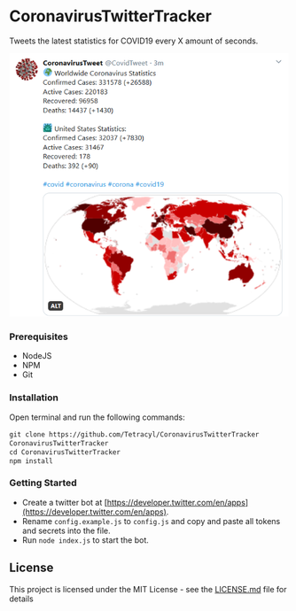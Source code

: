 # CoronavirusTwitterTracker
Tweets the latest statistics for COVID19 every X amount of seconds.

<div align="center">
    <img src="./example.PNG" /><br>
</div>

### Prerequisites

- NodeJS
- NPM
- Git

### Installation

Open terminal and run the following commands:

```
git clone https://github.com/Tetracyl/CoronavirusTwitterTracker CoronavirusTwitterTracker
cd CoronavirusTwitterTracker
npm install
```

### Getting Started
- Create a twitter bot at [https://developer.twitter.com/en/apps](https://developer.twitter.com/en/apps).
- Rename `config.example.js` to `config.js` and copy and paste all tokens and secrets into the file.
- Run `node index.js` to start the bot.

## License

This project is licensed under the MIT License - see the [LICENSE.md](LICENSE.md) file for details

